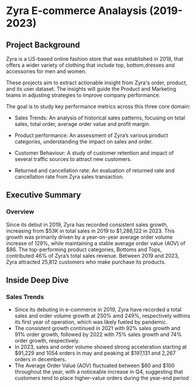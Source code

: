 # Zyra E-commerce Analaysis (2019-2023)
## Project Background
Zyra is a US-based online fashion store that was established in 2018, that offers a wider variety of clothing that include top, bottom,dresses and accessories for men and women.

These projects aim to extract actionable insight from Zyra's order, product, and its user dataset. The insights will guide the Product and Marketing teams in adjusting strategies to improve company performance.

The goal is to study key performance metrics across this three core domain:

* Sales Trends: An analysis of historical sales patterns, focusing on total sales, total order, average order value and profit margin.

* Product performance: An assessment of Zyra’s various product categories, understanding the impact on sales and order.

* Customer Behaviour: A study of customer retention and impact of several traffic sources to attract new customers.

* Returned and cancellation rate: An evaluation of returned rate and cancellation rate from Zyra sales transaction.

## Executive Summary

### Overview 
Since its debut in 2019, Zyra has recorded consistent sales growth, increasing from $53K in total sales in 2019 to $1,286,122 in 2023. This growth was primarily driven by a year-on-year average order volume increase of 129%, while maintaining a stable average order value (AOV) of $86. The top-performing product categories, Bottoms and Tops, contributed 46% of Zyra’s total sales revenue. Between 2019 and 2023, Zyra attracted 25,812 customers who make purchase its products.

## Inside Deep Dive

### Sales Trends
* Since its debuting in e-commerce in 2019, Zyra have recorded a total sales and order volume growth at 250% amd 249%, respectively withins its first year of operation, which was likely fueled by pandemic.
* The consistent growth continued in 2021 with 92% sales growth and 91% order growth, followed by 2022 with 75% sales growth and 74% order growth, respectively.
* In 2023, sales and order volume showed strong acceleration starting at $91,229 and 1054 orders in may and peaking at $197,131 and 2,267 orders in decembers.
* The Average Order Value (AOV) fluctuated between $60 and $100 throughout the year, with a noticeable increase in Q4, suggesting that customers tend to place higher-value orders during the year-end period

